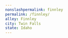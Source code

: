 ```yaml
---
﻿nonslashpermalink: finnley
permalink: /finnley/
alley: Finnley
city: Twin Falls
state: Idaho
---
```


